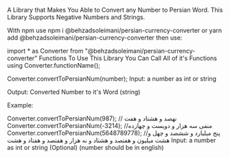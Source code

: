 A Library that Makes You Able to Convert any Number to Persian Word. This Library Supports Negative Numbers and Strings.


With npm
use npm i @behzadsoleimani/persian-currency-converter or yarn add @behzadsoleimani/persian-currency-converter then use:


import * as Converter from "@behzadsoleimani/persian-currency-converter"
Functions
To Use This Library You Can Call All of it's Functions using Converter.functionName();

Converter.convertToPersianNum(number);
Input: a number as int or string

Output: Converted Number to it's Word (string)

Example:

Converter.convertToPersianNum(987); // نهصد و هشتاد و هفت
Converter.convertToPersianNum(-3214); //منفی سه هزار و دویست و چهارده
Converter.convertToPersianNum(5648789778); //پنج میلیارد و ششصد و چهل و هشت میلیون و هفتصد و هشتاد و نه هزار و هفتصد و هفتاد و هشت
Input: a number as int or string (Optional) (number should be in english)
